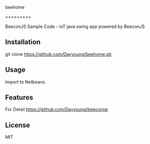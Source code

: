 beehome 

=========

BeeconJS Sample Code - IoT java swing app powered by BeeconJS 

## Installation

git clone https://github.com/Dayyoung/beehome.git

## Usage
		
Import to Netbeans.
		
## Features

For Detail 
https://github.com/Dayyoung/beeconjar

## License

MIT
 
 
